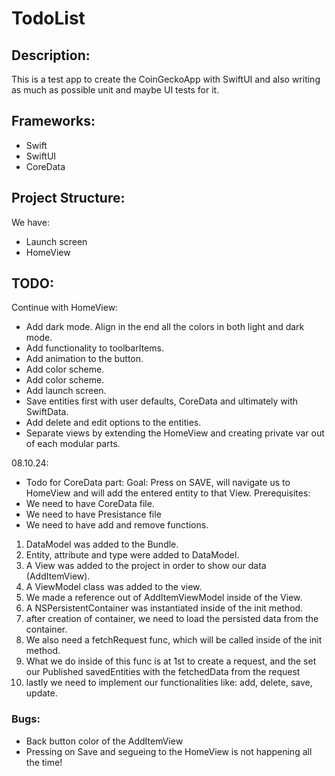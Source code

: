 # TodoList

## Description:
This is a test app to create the CoinGeckoApp with SwiftUI and also writing as much as possible unit and maybe UI tests for it.

## Frameworks:
- Swift
- SwiftUI
- CoreData

## Project Structure:
We have: 
- Launch screen
- HomeView

## TODO:
Continue with HomeView:
 - Add dark mode. Align in the end all the colors in both light and dark mode.
 - Add functionality to toolbarItems.
 - Add animation to the button.
 - Add color scheme.
 - Add color scheme.
 - Add launch screen.
 - Save entities first with user defaults, CoreData and ultimately with SwiftData.
 - Add delete and edit options to the entities.
 - Separate views by extending the HomeView and creating private var out of each modular parts.

08.10.24:
- Todo for CoreData part:
 Goal: Press on SAVE, will navigate us to HomeView and will add the entered entity to that View.
 Prerequisites:
 - We need to have CoreData file.
 - We need to have Presistance file
 - We need to have add and remove functions.
 
 1. DataModel was added to the Bundle.
 2. Entity, attribute and type were added to DataModel.
 3. A View was added to the project in order to show our data (AddItemView).
 4. A ViewModel class was added to the view.
 5. We made a reference out of AddItemViewModel inside of the View.
 6. A NSPersistentContainer was instantiated inside of the init method.
 7. after creation of container, we need to load the persisted data from the container.
 8. We also need a fetchRequest func, which will be called inside of the init method.
 9. What we do inside of this func is at 1st to create a request, and the set our Published savedEntities with the fetchedData from the request
 10. lastly we need to implement our functionalities like: add, delete, save, update.

### Bugs: 
 - Back button color of the AddItemView
 - Pressing on Save and segueing to the HomeView is not happening all the time!

